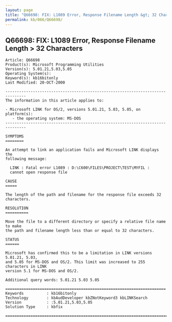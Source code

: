 ```yaml
---
layout: page
title: "Q66698: FIX: L1089 Error, Response Filename Length &gt; 32 Characters"
permalink: kb/066/Q66698/
---
```


## Q66698: FIX: L1089 Error, Response Filename Length &gt; 32 Characters

	Article: Q66698
	Product(s): Microsoft Programming Utilities
	Version(s): 5.01.21,5.03,5.05
	Operating System(s): 
	Keyword(s): kb16bitonly
	Last Modified: 20-OCT-2000
	
	-------------------------------------------------------------------------------
	The information in this article applies to:
	
	- Microsoft LINK for OS/2, versions 5.01.21, 5.03, 5.05, on platform(s):
	   - the operating system: MS-DOS 
	-------------------------------------------------------------------------------
	
	SYMPTOMS
	========
	
	An attempt to link an application fails and Microsoft LINK displays the
	following message:
	
	  LINK : Fatal error L1089 : D:\C600\FILES\PROJECT\TEST\MYFIL :
	  cannot open response file
	
	CAUSE
	=====
	
	The length of the path and filename for the response file exceeds 32 characters.
	
	RESOLUTION
	==========
	
	Move the file to a different directory or specify a relative file name to make
	the path and filename length less than or equal to 32 characters.
	
	STATUS
	======
	
	Microsoft has confirmed this to be a limitation in LINK versions 5.01.21, 5.03,
	and 5.05 for MS-DOS and OS/2. This limit was increased to 255 characters in LINK
	version 5.1 for MS-DOS and OS/2.
	
	Additional query words: 5.01.21 5.03 5.05
	
	======================================================================
	Keywords          : kb16bitonly 
	Technology        : kbAudDeveloper kbZNotKeyword3 kbLINKSearch
	Version           : :5.01.21,5.03,5.05
	Solution Type     : kbfix
	
	=============================================================================
	
